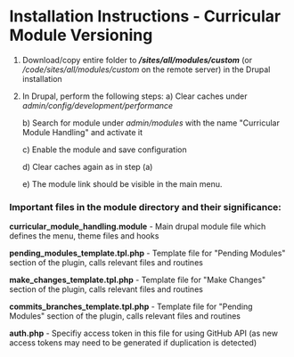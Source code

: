# **Installation Instructions** - Curricular Module Versioning
1. Download/copy entire folder to ***/sites/all/modules/custom*** (or */code/sites/all/modules/custom* on the remote server) in the Drupal installation

2. In Drupal, perform the following steps:
	a) Clear caches under *admin/config/development/performance*
	
	b) Search for module under *admin/modules* with the name "Curricular Module Handling" and activate it
	
	c) Enable the module and save configuration
	
	d) Clear caches again as in step (a)
	
	e) The module link should be visible in the main menu.
	
### Important files in the module directory and their significance:

**curricular_module_handling.module** - Main drupal module file which defines the menu, theme files and hooks

**pending_modules_template.tpl.php** - Template file for "Pending Modules" section of the plugin, calls relevant files and routines

**make_changes_template.tpl.php** - Template file for "Make Changes" section of the plugin, calls relevant files and routines 

**commits_branches_template.tpl.php** - Template file for "Pending Modules" section of the plugin, calls relevant files and routines

**auth.php** - Specifiy access token in this file for using GitHub API (as new access tokens may need to be generated if duplication is detected)



